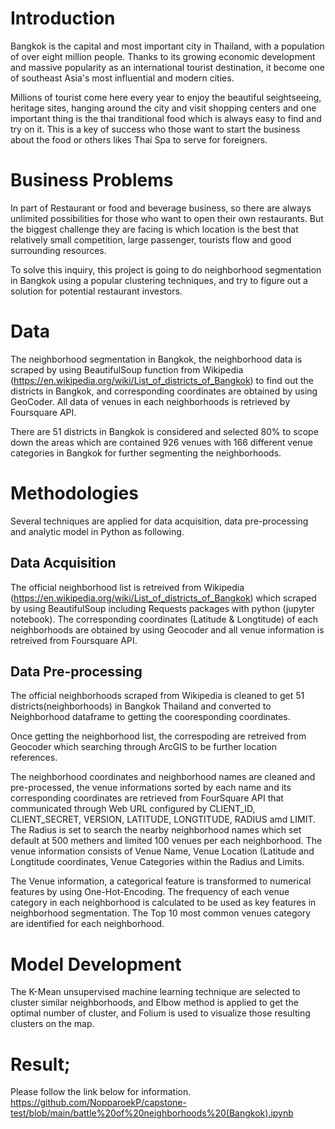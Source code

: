 # Introduction

Bangkok is the capital and most important city in Thailand, with a population of over eight million people. Thanks to its growing economic development and massive popularity as an international tourist destination, it become one of southeast Asia's most influential and modern cities.

Millions of tourist come here every year to enjoy the beautiful seightseeing, heritage sites, hanging around the city and visit shopping centers and one important thing is the thai tranditional food which is always easy to find and try on it. This is a key of success who those want to start the business about the food or others likes Thai Spa to serve for foreigners. 


# Business Problems

In part of Restaurant or food and beverage business, so there are always unlimited possibilities for those who want to open their own restaurants. But the biggest challenge they are facing is which location is the best that relatively small competition, large passenger, tourists flow and good surrounding resources.

To solve this inquiry, this project is going to do neighborhood segmentation in Bangkok using a popular clustering techniques, and try to figure out a solution for potential restaurant investors.


# Data 

The neighborhood segmentation in Bangkok, the neighborhood data is scraped by using BeautifulSoup function from Wikipedia (https://en.wikipedia.org/wiki/List_of_districts_of_Bangkok) to find out the districts in Bangkok, and corresponding coordinates are obtained by using GeoCoder. All data of venues in each neighborhoods is retrieved by Foursquare API. 

There are 51 districts in Bangkok is considered and selected 80% to scope down the areas which are contained 926 venues with 166 different venue categories in Bangkok for further segmenting the neighborhoods.


# Methodologies

Several techniques are applied for data acquisition, data pre-processing and analytic model in Python as following.

## Data Acquisition
The official neighborhood list is retreived from Wikipedia (https://en.wikipedia.org/wiki/List_of_districts_of_Bangkok) which scraped by using BeautifulSoup including Requests packages with python (jupyter notebook). The corresponding coordinates (Latitude & Longtitude) of each neighborhoods are obtained by using Geocoder and all venue information is retreived from Foursquare API.

## Data Pre-processing
The official neighborhoods scraped from Wikipedia is cleaned to get 51 districts(neighborhoods) in Bangkok Thailand and converted to Neighborhood dataframe to getting the cooresponding coordinates. 

Once getting the neighborhood list, the correspoding are retreived from Geocoder which searching through ArcGIS to be further location references.

The neighborhood coordinates and neighborhood names are cleaned and pre-processed, the venue informations sorted by each name and its corresponding coordinates are retrieved from FourSquare API that communicated through Web URL configured by CLIENT_ID, CLIENT_SECRET, VERSION, LATITUDE, LONGTITUDE, RADIUS amd LIMIT. The Radius is set to search the nearby neighborhood names which set default at 500 methers and limited 100 venues per each neighborhood. The venue information consists of Venue Name, Venue Location (Latitude and Longtitude coordinates, Venue Categories within the Radius and Limits.

The Venue information, a categorical feature is transformed to numerical features by using One-Hot-Encoding. The frequency of each venue category in each neighborhood is calculated to be used as key features in neighborhood segmentation. The Top 10 most common venues category are identified for each neighborhood.

# Model Development
The K-Mean unsupervised machine learning technique are selected to cluster similar neighborhoods, and Elbow method is applied to get the optimal number of cluster, and Folium is used to visualize those resulting clusters on the map.

# Result;
Please follow the link below for information.
https://github.com/NopparoekP/capstone-test/blob/main/battle%20of%20neighborhoods%20(Bangkok).ipynb


